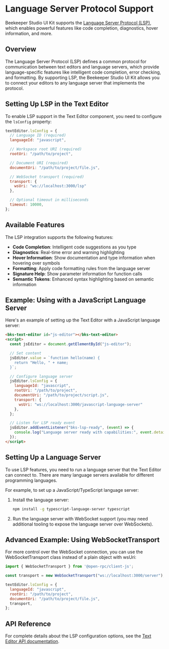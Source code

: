 # Language Server Protocol Support

Beekeeper Studio UI Kit supports the [Language Server Protocol (LSP)](https://microsoft.github.io/language-server-protocol/), which enables powerful features like code completion, diagnostics, hover information, and more.

## Overview

The Language Server Protocol (LSP) defines a common protocol for communication between text editors and language servers, which provide language-specific features like intelligent code completion, error checking, and formatting. By supporting LSP, the Beekeeper Studio UI Kit allows you to connect your editors to any language server that implements the protocol.

## Setting Up LSP in the Text Editor

To enable LSP support in the Text Editor component, you need to configure the `lsConfig` property:

```js
textEditor.lsConfig = {
  // Language ID (required)
  languageId: "javascript",

  // Workspace root URI (required)
  rootUri: "/path/to/project",

  // Document URI (required)
  documentUri: "/path/to/project/file.js",

  // WebSocket transport (required)
  transport: {
    wsUri: "ws://localhost:3000/lsp"
  },

  // Optional timeout in milliseconds
  timeout: 10000,
};
```

## Available Features

The LSP integration supports the following features:

- **Code Completion**: Intelligent code suggestions as you type
- **Diagnostics**: Real-time error and warning highlighting
- **Hover Information**: Show documentation and type information when hovering over symbols
- **Formatting**: Apply code formatting rules from the language server
- **Signature Help**: Show parameter information for function calls
- **Semantic Tokens**: Enhanced syntax highlighting based on semantic information

## Example: Using with a JavaScript Language Server

Here's an example of setting up the Text Editor with a JavaScript language server:

```html
<bks-text-editor id="js-editor"></bks-text-editor>
<script>
  const jsEditor = document.getElementById("js-editor");

  // Set content
  jsEditor.value = `function hello(name) {
    return "Hello, " + name;
  }`;

  // Configure language server
  jsEditor.lsConfig = {
    languageId: "javascript",
    rootUri: "/path/to/project",
    documentUri: "/path/to/project/script.js",
    transport: {
      wsUri: "ws://localhost:3000/javascript-language-server"
    },
  };

  // Listen for LSP ready event
  jsEditor.addEventListener("bks-lsp-ready", (event) => {
    console.log("Language server ready with capabilities:", event.detail.capabilities);
  });
</script>
```

## Setting Up a Language Server

To use LSP features, you need to run a language server that the Text Editor can connect to. There are many language servers available for different programming languages.

For example, to set up a JavaScript/TypeScript language server:

1. Install the language server:
   ```bash
   npm install -g typescript-language-server typescript
   ```

2. Run the language server with WebSocket support (you may need additional tooling to expose the language server over WebSockets).

## Advanced Example: Using WebSocketTransport

For more control over the WebSocket connection, you can use the WebSocketTransport class instead of a plain object with wsUri:

```js
import { WebSocketTransport } from '@open-rpc/client-js';

const transport = new WebSocketTransport("ws://localhost:3000/server");

textEditor.lsConfig = {
  languageId: "javascript",
  rootUri: "/path/to/project",
  documentUri: "/path/to/project/file.js",
  transport,
};
```

## API Reference

For complete details about the LSP configuration options, see the [Text Editor API documentation](./api/text-editor.md).
